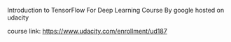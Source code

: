 Introduction to TensorFlow For Deep Learning Course By google hosted on udacity

course link: https://www.udacity.com/enrollment/ud187


